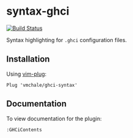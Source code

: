 # syntax-ghci

[![Build Status](https://travis-ci.org/vmchale/ghci-syntax.svg?branch=master)](https://travis-ci.org/vmchale/ghci-syntax)

Syntax highlighting for `.ghci` configuration files.

## Installation

Using [vim-plug](https://github.com/junegunn/vim-plug):

```vim
Plug 'vmchale/ghci-syntax'
```

## Documentation

To view documentation for the plugin:

```vim
:GHCiContents
```

